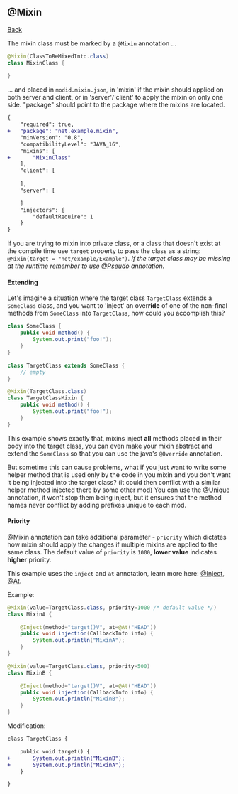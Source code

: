 ## @Mixin
[Back](mixins.md)

The mixin class must be marked by a `@Mixin` annotation ...

```java
@Mixin(ClassToBeMixedInto.class)
class MixinClass {
	
}
```

... and placed in `modid.mixin.json`, in 'mixin' if the mixin should applied on both server and client, or in 'server'/'client' to apply the mixin on only one side. "package" should point to the package where the mixins are located.

```patch
{
	"required": true,
+	"package": "net.example.mixin",
	"minVersion": "0.8",
	"compatibilityLevel": "JAVA_16",
	"mixins": [
+		"MixinClass"
	],
	"client": [
		
	],
	"server": [

	]
	"injectors": {
		"defaultRequire": 1
	}
}
```

If you are trying to mixin into private class, or a class that doesn't exist at the compile time use `target` property to pass the class as a string: `@Mixin(target = "net/example/Example")`. _If the target class may be missing at the runtime remember to use [@Pseudo](pseudo.md) annotation._

#### Extending
Let's imagine a situation where the target class `TargetClass` extends a `SomeClass` class, and you want to 'inject' an over**ride** of one of the non-final methods from `SomeClass` into `TargetClass`, how could you accomplish this?

```java
class SomeClass {
	public void method() {
		System.out.print("foo!");
	}
}

class TargetClass extends SomeClass {
	// empty
}

@Mixin(TargetClass.class)
class TargetClassMixin {
	public void method() {
		System.out.print("foo!");
	}
}
```

This example shows exactly that, mixins inject **all** methods placed in their body into the target class, you can even make your mixin abstract and extend the `SomeClass` so that you can use the java's `@Override` annotation.

But sometime this can cause problems, what if you just want to write some helper method that is used only by the code in you mixin and you don't want it being injected into the target class? (it could then conflict with a similar helper method injected there by some other mod) You can use the [@Unique](unique.md) annotation, it won't stop them being inject, but it ensures that the method names never conflict by adding prefixes unique to each mod.

#### Priority
@Mixin annotation can take additional parameter - `priority` which dictates how mixin should apply the changes if multiple mixins are applied to the same class. The default value of `priority` is `1000`, **lower value** indicates **higher** priority.

This example uses the `inject` and `at` annotation, learn more here: [@Inject](inject.md), [@At](at.md).

Example:
```java
@Mixin(value=TargetClass.class, priority=1000 /* default value */)
class MixinA {

	@Inject(method="target()V", at=@At("HEAD"))
	public void injection(CallbackInfo info) {
		System.out.println("MixinA");
	}
}
```

```java
@Mixin(value=TargetClass.class, priority=500)
class MixinB {

	@Inject(method="target()V", at=@At("HEAD"))
	public void injection(CallbackInfo info) {
		System.out.println("MixinB");
	}
}
```

Modification:
```patch
class TargetClass {

	public void target() {
+		System.out.println("MixinB");
+		System.out.println("MixinA");
	}

}
```
